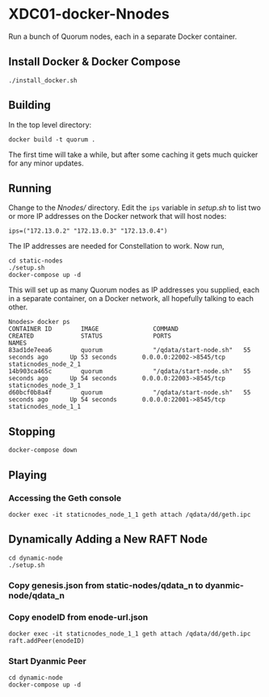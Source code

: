 # XDC01-docker-Nnodes 

Run a bunch of Quorum nodes, each in a separate Docker container.

## Install Docker & Docker Compose

    ./install_docker.sh


## Building

In the top level directory:

    docker build -t quorum .
    
The first time will take a while, but after some caching it gets much quicker for any minor updates.

## Running

Change to the *Nnodes/* directory. Edit the `ips` variable in *setup.sh* to list two or more IP addresses on the Docker network that will host nodes:

    ips=("172.13.0.2" "172.13.0.3" "172.13.0.4")

The IP addresses are needed for Constellation to work. Now run,

    cd static-nodes 
    ./setup.sh
    docker-compose up -d
    
This will set up as many Quorum nodes as IP addresses you supplied, each in a separate container, on a Docker network, all hopefully talking to each other.

    Nnodes> docker ps
    CONTAINER ID        IMAGE               COMMAND                  CREATED             STATUS              PORTS                     NAMES
    83ad1de7eea6        quorum              "/qdata/start-node.sh"   55 seconds ago      Up 53 seconds       0.0.0.0:22002->8545/tcp   staticnodes_node_2_1
    14b903ca465c        quorum              "/qdata/start-node.sh"   55 seconds ago      Up 54 seconds       0.0.0.0:22003->8545/tcp   staticnodes_node_3_1
    d60bcf0b8a4f        quorum              "/qdata/start-node.sh"   55 seconds ago      Up 54 seconds       0.0.0.0:22001->8545/tcp   staticnodes_node_1_1

## Stopping

    docker-compose down
  
## Playing

### Accessing the Geth console

    docker exec -it staticnodes_node_1_1 geth attach /qdata/dd/geth.ipc


## Dynamically Adding a New RAFT Node

    cd dynamic-node
    ./setup.sh
  

### Copy genesis.json from static-nodes/qdata_n to dyanmic-node/qdata_n

### Copy enodeID from enode-url.json 
    
    docker exec -it staticnodes_node_1_1 geth attach /qdata/dd/geth.ipc
    raft.addPeer(enodeID)

### Start Dyanmic Peer
    cd dynamic-node
    docker-compose up -d
   

